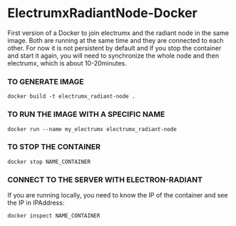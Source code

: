 # ElectrumxRadiantNode-Docker

First version of a Docker to join electrumx and the radiant node in the same image. Both are running at the same time and they are connected to each other. For now it is not persistent by default and if you stop the container and start it again, you will need to synchronize the whole node and then electrumx, which is about 10-20minutes.

### TO GENERATE IMAGE

```docker build -t electrumx_radiant-node .```

### TO RUN THE IMAGE WITH A SPECIFIC NAME

```docker run --name my_electrumx electrumx_radiant-node```

### TO STOP THE CONTAINER

```docker stop NAME_CONTAINER```

### CONNECT TO THE SERVER WITH ELECTRON-RADIANT
If you are running locally, you need to know the IP of the container and see the IP in IPAddress:

```docker inspect NAME_CONTAINER```
